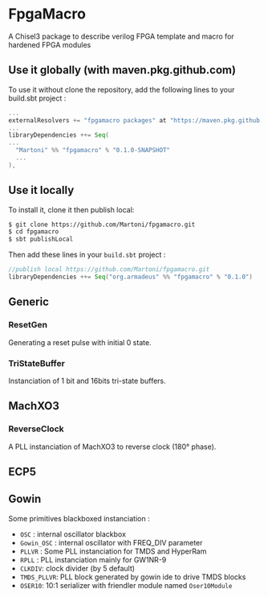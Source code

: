 # FpgaMacro
A Chisel3 package to describe verilog FPGA template and macro for hardened FPGA modules

## Use it globally (with maven.pkg.github.com)

To use it without clone the repository, add the following lines to your
build.sbt project :

```scala
...
externalResolvers += "fpgamacro packages" at "https://maven.pkg.github.com/Martoni/fpgamacro",
...
libraryDependencies ++= Seq(
...
  "Martoni" %% "fpgamacro" % "0.1.0-SNAPSHOT"
  ...
),
```

## Use it locally

To install it, clone it then publish local:
```bash
$ git clone https://github.com/Martoni/fpgamacro.git
$ cd fpgamacro
$ sbt publishLocal
```
Then add these lines in your `build.sbt` project :
```scala
//publish local https://github.com/Martoni/fpgamacro.git
libraryDependencies ++= Seq("org.armadeus" %% "fpgamacro" % "0.1.0")
```

## Generic

### ResetGen

Generating a reset pulse with initial 0 state.

### TriStateBuffer

Instanciation of 1 bit and 16bits tri-state buffers.

## MachXO3

### ReverseClock

A PLL instanciation of MachXO3 to reverse clock (180° phase).

## ECP5



## Gowin

Some primitives blackboxed instanciation :

- `OSC` : internal oscillator blackbox
- `Gowin_OSC` : internal oscillator with FREQ_DIV parameter
- `PLLVR` : Some PLL instanciation for TMDS and HyperRam
- `RPLL` : PLL instanciation mainly for GW1NR-9
- `CLKDIV`: clock divider (by 5 default)
- `TMDS_PLLVR`: PLL block generated by gowin ide to drive TMDS blocks
- `OSER10`: 10:1 serializer with friendler module named `Oser10Module`
